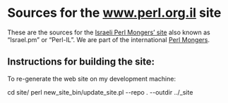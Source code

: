 # Sources for the www.perl.org.il site

These are the sources for the [Israeli Perl Mongers’ site](http://perl.org.il/)
also known as “Israel.pm” or “Perl-IL”. We are part of the international
[Perl Mongers](https://www.pm.org/).

## Instructions for building the site:

To re-generate the web site on my development machine:

cd site/
perl new_site_bin/update_site.pl --repo . --outdir ../_site

